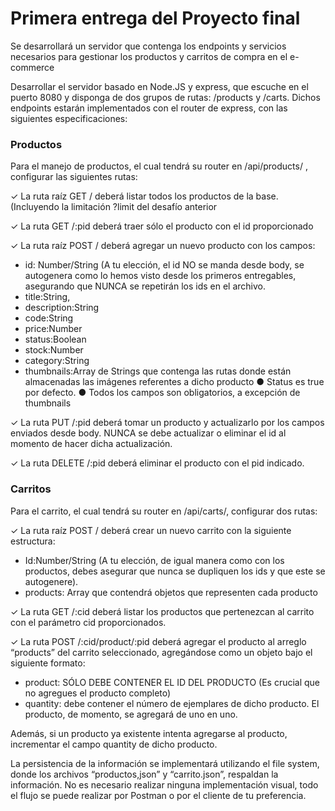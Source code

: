 # Primera entrega del Proyecto final

Se desarrollará un servidor que contenga los endpoints y
servicios necesarios para gestionar los productos y
carritos de compra en el e-commerce

Desarrollar el servidor basado en Node.JS y
express, que escuche en el puerto 8080 y
disponga de dos grupos de rutas: /products y
/carts. Dichos endpoints estarán implementados
con el router de express, con las siguientes
especificaciones:

### Productos
Para el manejo de productos, el
cual tendrá su router en
/api/products/ , configurar las
siguientes rutas:

✓ La ruta raíz GET / deberá
listar todos los productos de
la base. (Incluyendo la
limitación ?limit del desafío
anterior

✓ La ruta GET /:pid deberá traer
sólo el producto con el id
proporcionado

✓ La ruta raíz POST / deberá agregar un
nuevo producto con los campos:
- id: Number/String (A tu elección, el id NO se manda desde body, se autogenera como lo hemos visto desde los primeros entregables, asegurando que NUNCA se repetirán los ids en el archivo.
- title:String,
- description:String
- code:String
- price:Number
- status:Boolean
- stock:Number
- category:String
- thumbnails:Array de Strings que contenga las rutas donde están almacenadas las imágenes referentes a dicho producto
● Status es true por defecto.
● Todos los campos son
obligatorios, a excepción de
thumbnails

✓ La ruta PUT /:pid deberá tomar un
producto y actualizarlo por los campos
enviados desde body. NUNCA se debe
actualizar o eliminar el id al momento de
hacer dicha actualización.

✓ La ruta DELETE /:pid deberá eliminar el
producto con el pid indicado.

### Carritos

Para el carrito, el cual tendrá su router en
/api/carts/, configurar dos rutas:

✓ La ruta raíz POST / deberá
crear un nuevo carrito con la
siguiente estructura:
- Id:Number/String (A tu
elección, de igual manera
como con los productos,
debes asegurar que nunca
se dupliquen los ids y que
este se autogenere).
- products: Array que
contendrá objetos que
representen cada
producto

✓ La ruta GET /:cid deberá listar los
productos que pertenezcan al
carrito con el parámetro cid
proporcionados.

✓ La ruta POST /:cid/product/:pid
deberá agregar el producto al arreglo
“products” del carrito seleccionado,
agregándose como un objeto bajo el
siguiente formato:
- product: SÓLO DEBE CONTENER
EL ID DEL PRODUCTO (Es crucial
que no agregues el producto
completo)
- quantity: debe contener el
número de ejemplares de
dicho producto. El producto,
de momento, se agregará de
uno en uno.

Además, si un producto ya
existente intenta agregarse al
producto, incrementar el campo
quantity de dicho producto.

La persistencia de la información se
implementará utilizando el file system, donde
los archivos “productos,json” y “carrito.json”,
respaldan la información.
No es necesario realizar ninguna
implementación visual, todo el flujo se puede
realizar por Postman o por el cliente de tu
preferencia.